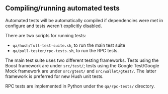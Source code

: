 Compiling/running automated tests
---------------------------------

Automated tests will be automatically compiled if dependencies were met in configure
and tests weren't explicitly disabled.

There are two scripts for running tests:

* ``qa/hush/full-test-suite.sh``, to run the main test suite
* ``qa/pull-tester/rpc-tests.sh``, to run the RPC tests.

The main test suite uses two different testing frameworks. Tests using the Boost
framework are under ``src/test/``; tests using the Google Test/Google Mock
framework are under ``src/gtest/`` and ``src/wallet/gtest/``. The latter framework
is preferred for new Hush unit tests.

RPC tests are implemented in Python under the ``qa/rpc-tests/`` directory.

